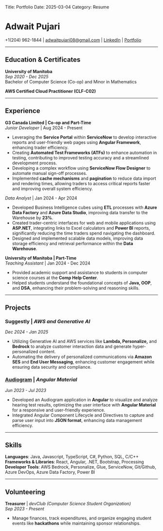 Title: Portfolio
Date: 2025-03-04
Category: Resume

# Adwait Pujari

+1(204) 962-1844 | [adwaitpujari08@gmail.com](mailto:adwaitpujari08@gmail.com) | [LinkedIn](https://www.linkedin.com/in/adwait-pujari/) | [Portfolio](https://adwait-pujari.netlify.app/)

---

## Education & Certificates

**University of Manitoba**  
*Sep 2020 - Dec 2025*  
Bachelor of Computer Science (Co-op) and Minor in Mathematics

**AWS Certified Cloud Practitioner (CLF-C02)**

---

## Experience

**G3 Canada Limited | Co-op and Part-Time**  
*Junior Developer* | Aug 2024 - Present  
- Leveraging the **Service Portal** within **ServiceNow** to develop interactive reports and user-friendly web pages using **Angular Framework**, enhancing trader efficiency.  
- Creating **Automated Test Frameworks (ATFs)** to enhance automation in testing, contributing to improved testing accuracy and a streamlined development process.  
- Developing a complex workflow using **ServiceNow Flow Designer** to automate manual sign-off processes.  
- Implemented **cache mechanisms** and **pagination** to reduce data import and rendering times, allowing traders to access critical reports faster and improving overall system efficiency.

*Data Analyst* | Jan 2024 - Apr 2024  
- Developed Business Intelligence cubes using **ETL** processes with **Azure Data Factory** and **Azure Data Studio**, improving data transfer to the Warehouse by **23%**.  
- Created trader-centric interfaces for web and mobile applications using **ASP.NET**, integrating links to Excel calculators and **Power BI** reports, significantly reducing the time traders spend navigating the dashboard.  
- Designed and implemented scalable data models, improving data storage efficiency and retrieval performance within the **Data Warehouse**.

**University of Manitoba | Part-Time**  
*Teaching Assistant* | Jan 2024 - Dec 2024  
- Provided academic support and assistance to students in computer science courses at the **Comp Help Center**.  
- Helped students understand the foundational concepts of **Java, OOP**, and **DSA**, enhancing their problem-solving and reasoning skills.

---

## Projects

### Suggestly | *AWS and Generative AI*  
*Dec 2024 - Jan 2025*  
- Utilizing Generative AI and AWS services like **Lambda, Personalize,** and **Bedrock** to analyze customer interaction data and generate hyper-personalized content.  
- Automating the delivery of personalized communications via **Amazon SES** and **End User Messaging**, enhancing customer engagement while ensuring data security and compliance.

### [Audiogram](https://github.com/Adwait-Pujari/Audiogram) | *Angular Material*  
*Jun 2023 - Jul 2023*  
- Developed an Audiogram application in **Angular** to visualize and analyze hearing test results, optimizing the user interface with **Angular Material** for a responsive and user-friendly experience.  
- Integrated Angular Component Lifecycle and Directives to capture and parse user input into **JSON format**, enhancing data management efficiency.

---

## Skills

**Languages**: Java, Javascript, TypeScript, C#, Python, SQL, C/C++  
**Frameworks & Libraries**: React, Angular, .NET, Bootstrap, Processing  
**Developer Tools**: AWS Bedrock, Personalize, Glue, ServiceNow, Git/Github, Azure DevOps, Azure Data Factory, Power BI

---

## Volunteering

**Treasurer** | *devClub (Computer Science Student Organization)*  
*Sep 2023 - Present*  
- Manage finances, track expenditures, and organize engaging student events like **hackathons** while maintaining sponsor relationships.

